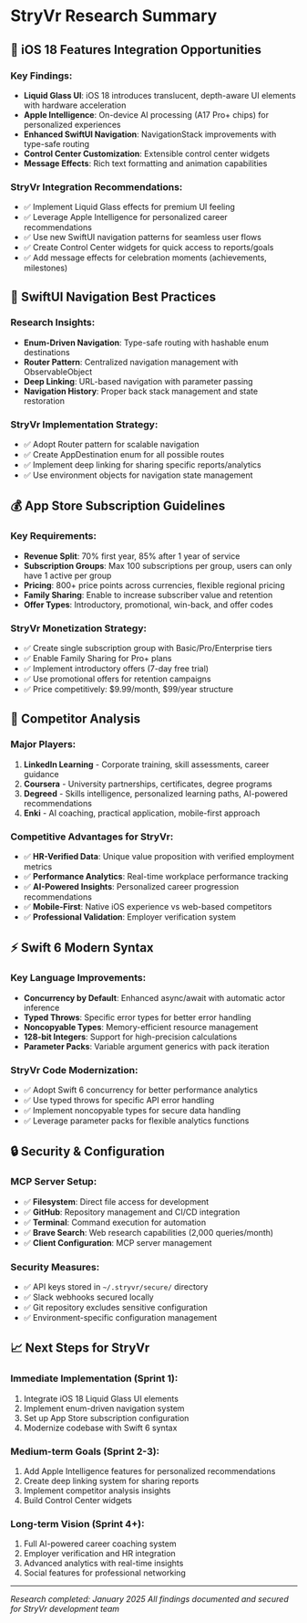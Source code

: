 # StryVr Research Summary

## 📱 iOS 18 Features Integration Opportunities

### Key Findings:
- **Liquid Glass UI**: iOS 18 introduces translucent, depth-aware UI elements with hardware acceleration
- **Apple Intelligence**: On-device AI processing (A17 Pro+ chips) for personalized experiences
- **Enhanced SwiftUI Navigation**: NavigationStack improvements with type-safe routing
- **Control Center Customization**: Extensible control center widgets
- **Message Effects**: Rich text formatting and animation capabilities

### StryVr Integration Recommendations:
- ✅ Implement Liquid Glass effects for premium UI feeling
- ✅ Leverage Apple Intelligence for personalized career recommendations
- ✅ Use new SwiftUI navigation patterns for seamless user flows
- ✅ Create Control Center widgets for quick access to reports/goals
- ✅ Add message effects for celebration moments (achievements, milestones)

## 🧭 SwiftUI Navigation Best Practices

### Research Insights:
- **Enum-Driven Navigation**: Type-safe routing with hashable enum destinations
- **Router Pattern**: Centralized navigation management with ObservableObject
- **Deep Linking**: URL-based navigation with parameter passing
- **Navigation History**: Proper back stack management and state restoration

### StryVr Implementation Strategy:
- ✅ Adopt Router pattern for scalable navigation
- ✅ Create AppDestination enum for all possible routes
- ✅ Implement deep linking for sharing specific reports/analytics
- ✅ Use environment objects for navigation state management

## 💰 App Store Subscription Guidelines

### Key Requirements:
- **Revenue Split**: 70% first year, 85% after 1 year of service
- **Subscription Groups**: Max 100 subscriptions per group, users can only have 1 active per group
- **Pricing**: 800+ price points across currencies, flexible regional pricing
- **Family Sharing**: Enable to increase subscriber value and retention
- **Offer Types**: Introductory, promotional, win-back, and offer codes

### StryVr Monetization Strategy:
- ✅ Create single subscription group with Basic/Pro/Enterprise tiers
- ✅ Enable Family Sharing for Pro+ plans
- ✅ Implement introductory offers (7-day free trial)
- ✅ Use promotional offers for retention campaigns
- ✅ Price competitively: $9.99/month, $99/year structure

## 🏢 Competitor Analysis

### Major Players:
1. **LinkedIn Learning** - Corporate training, skill assessments, career guidance
2. **Coursera** - University partnerships, certificates, degree programs
3. **Degreed** - Skills intelligence, personalized learning paths, AI-powered recommendations
4. **Enki** - AI coaching, practical application, mobile-first approach

### Competitive Advantages for StryVr:
- ✅ **HR-Verified Data**: Unique value proposition with verified employment metrics
- ✅ **Performance Analytics**: Real-time workplace performance tracking
- ✅ **AI-Powered Insights**: Personalized career progression recommendations
- ✅ **Mobile-First**: Native iOS experience vs web-based competitors
- ✅ **Professional Validation**: Employer verification system

## ⚡ Swift 6 Modern Syntax

### Key Language Improvements:
- **Concurrency by Default**: Enhanced async/await with automatic actor inference
- **Typed Throws**: Specific error types for better error handling
- **Noncopyable Types**: Memory-efficient resource management
- **128-bit Integers**: Support for high-precision calculations
- **Parameter Packs**: Variable argument generics with pack iteration

### StryVr Code Modernization:
- ✅ Adopt Swift 6 concurrency for better performance analytics
- ✅ Use typed throws for specific API error handling
- ✅ Implement noncopyable types for secure data handling
- ✅ Leverage parameter packs for flexible analytics functions

## 🔒 Security & Configuration

### MCP Server Setup:
- ✅ **Filesystem**: Direct file access for development
- ✅ **GitHub**: Repository management and CI/CD integration
- ✅ **Terminal**: Command execution for automation
- ✅ **Brave Search**: Web research capabilities (2,000 queries/month)
- ✅ **Client Configuration**: MCP server management

### Security Measures:
- ✅ API keys stored in `~/.stryvr/secure/` directory
- ✅ Slack webhooks secured locally
- ✅ Git repository excludes sensitive configuration
- ✅ Environment-specific configuration management

## 📈 Next Steps for StryVr

### Immediate Implementation (Sprint 1):
1. Integrate iOS 18 Liquid Glass UI elements
2. Implement enum-driven navigation system
3. Set up App Store subscription configuration
4. Modernize codebase with Swift 6 syntax

### Medium-term Goals (Sprint 2-3):
1. Add Apple Intelligence features for personalized recommendations
2. Create deep linking system for sharing reports
3. Implement competitor analysis insights
4. Build Control Center widgets

### Long-term Vision (Sprint 4+):
1. Full AI-powered career coaching system
2. Employer verification and HR integration
3. Advanced analytics with real-time insights
4. Social features for professional networking

---

*Research completed: January 2025*
*All findings documented and secured for StryVr development team*